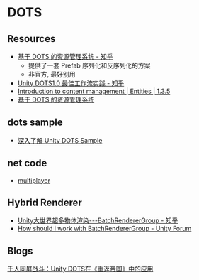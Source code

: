 # DOTS

## Resources

- [基于 DOTS 的资源管理系统 - 知乎](https://zhuanlan.zhihu.com/p/717713318)
	- 提供了一套 Prefab 序列化和反序列化的方案
	- 非官方, 最好别用
- [Unity DOTS1.0 最佳工作流实践 - 知乎](https://zhuanlan.zhihu.com/p/700153206)
- [Introduction to content management | Entities | 1.3.5](https://docs.unity3d.com/Packages/com.unity.entities@1.3/manual/content-management-intro.html)
-  [基于 DOTS 的资源管理系统](https://zhuanlan.zhihu.com/p/717713318)
## dots sample

- [深入了解 Unity DOTS Sample](https://zhuanlan.zhihu.com/p/110802975)
## net code

- [multiplayer](https://github.com/Unity-Technologies/multiplayer)

## Hybrid Renderer

- [Unity大世界超多物体渲染---BatchRendererGroup - 知乎](https://zhuanlan.zhihu.com/p/105616808)
- [How should i work with BatchRendererGroup - Unity Forum](https://forum.unity.com/threads/how-should-i-work-with-batchrenderergroup.820638/)

## Blogs

[千人同屏战斗：Unity DOTS在《重返帝国》中的应用](https://zhuanlan.zhihu.com/p/620845325)